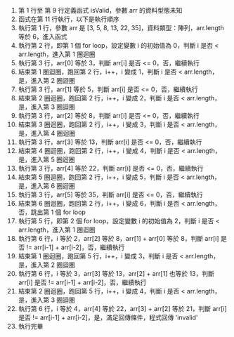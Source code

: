 1. 第 1 行至 第 9 行定義函式 isValid，參數 arr 的資料型態未知
2. 函式在第 11 行執行，以下是執行順序
3. 執行第 1 行，參數 arr 是 [3, 5, 8, 13, 22, 35]，資料類型：陣列，arr.length 等於 6，進入函式
4. 執行第 2 行，即第 1 個 for loop，設定變數 i 的初始值為 0，判斷 i 是否 < arr.length，進入第 1 圈迴圈
5. 執行第 3 行，arr[0] 等於 3，判斷 arr[i] 是否 <= 0，否，繼續執行
6. 結束第 1 圈迴圈，跑回第 2 行，i++，i 變成 1，判斷 i 是否 < arr.length，是，進入第 2 圈迴圈
7. 執行第 3 行，arr[1] 等於 5，判斷 arr[i] 是否 <= 0，否，繼續執行
8. 結束第 2 圈迴圈，跑回第 2 行，i++，i 變成 2，判斷 i 是否 < arr.length，是，進入第 3 圈迴圈
9. 執行第 3 行，arr[2] 等於 8，判斷 arr[i] 是否 <= 0，否，繼續執行
10. 結束第 3 圈迴圈，跑回第 2 行，i++，i 變成 3，判斷 i 是否 < arr.length，是，進入第 4 圈迴圈
11. 執行第 3 行，arr[3] 等於 13，判斷 arr[i] 是否 <= 0，否，繼續執行
12. 結束第 4 圈迴圈，跑回第 2 行，i++，i 變成 4，判斷 i 是否 < arr.length，是，進入第 5 圈迴圈
13. 執行第 3 行，arr[4] 等於 22，判斷 arr[i] 是否 <= 0，否，繼續執行
14. 結束第 5 圈迴圈，跑回第 2 行，i++，i 變成 5，判斷 i 是否 < arr.length，是，進入第 6 圈迴圈
15. 執行第 3 行，arr[5] 等於 35，判斷 arr[i] 是否 <= 0，否，繼續執行
16. 結束第 6 圈迴圈，跑回第 2 行，i++，i 變成 6，判斷 i 是否 < arr.length，否，跳出第 1 個 for loop
17. 執行第 5 行，即第 2 個 for loop，設定變數 i 的初始值為 2，判斷 i 是否 < arr.length，進入第 1 圈迴圈
18. 執行第 6 行，i 等於 2，arr[2] 等於 8，arr[1] + arr[0] 等於 8，判斷 arr[i] 是否 != arr[i-1] + arr[i-2]，否，繼續執行
19. 結束第 1 圈迴圈，跑回第 5 行，i++，i 變成 3，判斷 i 是否 < arr.length，是，進入第 2 圈迴圈
20. 執行第 6 行，i 等於 3，arr[3] 等於 13，arr[2] + arr[1] 也等於 13，判斷 arr[i] 是否 != arr[i-1] + arr[i-2]，否，繼續執行
21. 結束第 2 圈迴圈，跑回第 5 行，i++，i 變成 4，判斷 i 是否 < arr.length，是，進入第 3 圈迴圈
22. 執行第 6 行，i 等於 4，arr[4] 等於 22，arr[3] + arr[2] 等於 21，判斷 arr[i] 是否 != arr[i-1] + arr[i-2]，是，滿足回傳條件，程式回傳 'invalid'
23. 執行完畢 